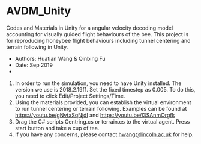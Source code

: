 # AVDM_Unity
Codes and Materials in Unity for a angular velocity decoding model accounting for visually guided flight behaviours of the bee. 
This project is for reproducing honeybee flight behaviours including tunnel centering and terrain following in Unity. 
* Authors: Huatian Wang & Qinbing Fu
* Date:  Sep 2019
*


1. In order to run the simulation, you need to have Unity installed. The version we use is 2018.2.19f1. Set the fixed timestep as 0.005. 
   To do this, you need to click Edit/Project Settings/Time.
2. Using the materials provided, you can establish the virtual environment to run tunnel centering or terrain following. 
   Examples can be found at  https://youtu.be/gNvtaSqNjdI and https://youtu.be/l3SAnmOrgfk
3. Drag the C# scripts Centring.cs or terrain.cs to the virtual agent. Press start button and take a cup of tea.
4. If you have any concerns, please contact hwang@lincoln.ac.uk for help. 
